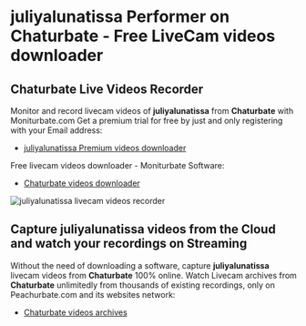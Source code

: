 # juliyalunatissa Performer on Chaturbate - Free LiveCam videos downloader

## Chaturbate Live Videos Recorder

Monitor and record livecam videos of **juliyalunatissa** from **Chaturbate** with Moniturbate.com
Get a premium trial for free by just and only registering with your Email address:
* [juliyalunatissa Premium videos downloader](https://moniturbate.com/request-demo-licence-key.html)

Free livecam videos downloader - Moniturbate Software:
* [Chaturbate videos downloader](https://moniturbate.com/moniturbate-download-software.html)

![juliyalunatissa livecam videos recorder](https://peachurnet.com/templates/moniturbate-software.png)


## Capture juliyalunatissa videos from the Cloud and watch your recordings on Streaming

Without the need of downloading a software, capture **juliyalunatissa** livecam videos from **Chaturbate** 100% online.
Watch Livecam archives from **Chaturbate** unlimitedly from thousands of existing recordings, only on Peachurbate.com and its websites network:
* [Chaturbate videos archives](https://peachurnet.com/)